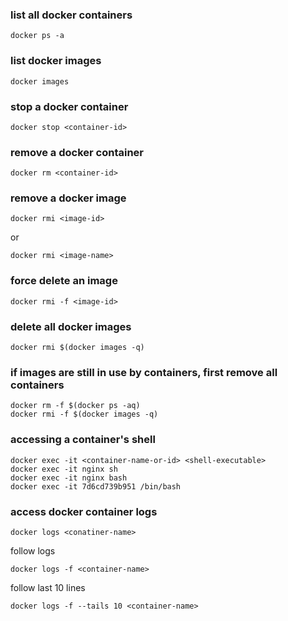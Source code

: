 ### list all docker containers
```
docker ps -a
```
### list docker images
```
docker images
```
### stop a docker container
```
docker stop <container-id>
```
### remove a docker container
```
docker rm <container-id>
```
### remove a docker image
```
docker rmi <image-id>
```
or
```
docker rmi <image-name>
```
### force delete an image
```
docker rmi -f <image-id>
```
### delete all docker images
```
docker rmi $(docker images -q)
```
### if images are still in use by containers, first remove all containers
```
docker rm -f $(docker ps -aq)
docker rmi -f $(docker images -q)
```

### accessing a container's shell

```
docker exec -it <container-name-or-id> <shell-executable>
docker exec -it nginx sh
docker exec -it nginx bash
docker exec -it 7d6cd739b951 /bin/bash
```

### access docker container logs

```
docker logs <conatiner-name>
```

follow logs

```
docker logs -f <container-name>
```

follow last 10 lines

```
docker logs -f --tails 10 <container-name>
```
